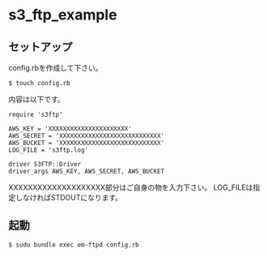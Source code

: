 # s3_ftp_example

## セットアップ


config.rbを作成して下さい。

```
$ touch config.rb
```

内容は以下です。

```
require 's3ftp'

AWS_KEY = 'XXXXXXXXXXXXXXXXXXXXXX'
AWS_SECRET = 'XXXXXXXXXXXXXXXXXXXXXXXXXXXX'
AWS_BUCKET = 'XXXXXXXXXXXXXXXXXXXXXXXXXXXX'
LOG_FILE = 's3ftp.log'

driver S3FTP::Driver
driver_args AWS_KEY, AWS_SECRET, AWS_BUCKET
```

XXXXXXXXXXXXXXXXXXXX部分はご自身の物を入力下さい。
LOG_FILEは指定しなければSTDOUTになります。

## 起動

```
$ sudo bundle exec em-ftpd config.rb
```
